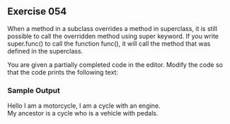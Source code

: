 ## Exercise 054

When a method in a subclass overrides a method in superclass, it is still possible to call the overridden method using super keyword. If you write super.func() to call the function func(), it will call the method that was defined in the superclass.

You are given a partially completed code in the editor. Modify the code so that the code prints the following text:

### Sample Output

Hello I am a motorcycle, I am a cycle with an engine. <br />
My ancestor is a cycle who is a vehicle with pedals.
